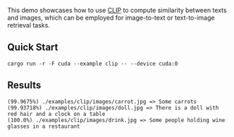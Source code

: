 This demo showcases how to use [CLIP](https://github.com/openai/CLIP) to compute similarity between texts and images, which can be employed for image-to-text or text-to-image retrieval tasks.

## Quick Start

```shell
cargo run -r -F cuda --example clip -- --device cuda:0
```

## Results

```shell
(99.9675%) ./examples/clip/images/carrot.jpg => Some carrots
(99.93718%) ./examples/clip/images/doll.jpg => There is a doll with red hair and a clock on a table
(100.0%) ./examples/clip/images/drink.jpg => Some people holding wine glasses in a restaurant 
```
